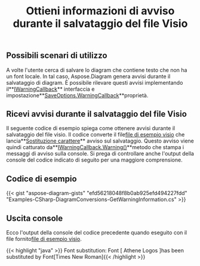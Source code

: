 ﻿---
title: Ottieni informazioni di avviso durante il salvataggio del file Visio
type: docs
weight: 110
url: /it/net/get-warning-information-while-saving-visio-file/
---
## **Possibili scenari di utilizzo**

 A volte l'utente cerca di salvare lo diagram che contiene testo che non ha un font locale. In tal caso, Aspose.Diagram genera avvisi durante il salvataggio di diagram. È possibile rilevare questi avvisi implementando il**[IWarningCallback](https://reference.aspose.com/diagram/net/aspose.diagram/iwarningcallback)** interfaccia e impostazione**[SaveOptions.WarningCallback](https://reference.aspose.com/diagram/net/aspose.diagram.saving/saveoptions/properties/warningcallback)**proprietà.

## **Ricevi avvisi durante il salvataggio del file Visio**

 Il seguente codice di esempio spiega come ottenere avvisi durante il salvataggio del file visio. Il codice converte il file[file di esempio visio](sampleFontSubstitution.vsdx) che lancia**[Sostituzione carattere](https://reference.aspose.com/diagram/net/aspose.diagram/warningtype)** avviso sul salvataggio. Questo avviso viene quindi catturato da**[IWarningCallback.Warning()](https://reference.aspose.com/diagram/net/aspose.diagram/iwarningcallback/methods/warning)**metodo che stampa i messaggi di avviso sulla console. Si prega di controllare anche l'output della console del codice indicato di seguito per una maggiore comprensione.

## **Codice di esempio**

{{< gist "aspose-diagram-gists" "efd56218048f8b0ab925efd494227fdd" "Examples-CSharp-DiagramConversions-GetWarningInformation.cs" >}}

## **Uscita console**

Ecco l'output della console del codice precedente quando eseguito con il file fornito[file di esempio visio](sampleFontSubstitution.vsdx).

{{< highlight "java" >}}
Font substitution: Font [ Athene Logos ]has been substituted by Font[Times New Roman]{{< /highlight >}}
